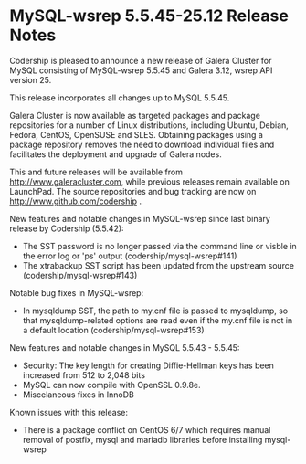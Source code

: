 # MySQL-wsrep 5.5.45-25.12 Release Notes

Codership is pleased to announce a new release of Galera Cluster for MySQL consisting of MySQL-wsrep 5.5.45 and Galera 3.12, wsrep API version 25.

This release incorporates all changes up to MySQL 5.5.45.

Galera Cluster is now available as targeted packages and package repositories for a number of Linux distributions, including Ubuntu, Debian, Fedora, CentOS, OpenSUSE and SLES. Obtaining packages using a package repository removes the need to download individual files and facilitates the deployment and upgrade of Galera nodes.

This and future releases will be available from http://www.galeracluster.com, while previous releases remain available on LaunchPad. The source repositories and bug tracking are now on http://www.github.com/codership .

New features and notable changes in MySQL-wsrep since last binary release by Codership (5.5.42):

* The SST password is no longer passed via the command line or visble in the error log or 'ps' output (codership/mysql-wsrep#141)
* The xtrabackup SST script has been updated from the upstream source (codership/mysql-wsrep#143)

Notable bug fixes in MySQL-wsrep:

* In mysqldump SST, the path to my.cnf file is passed to mysqldump, so that mysqldump-related options are read even if the my.cnf file is not in a default location (codership/mysql-wsrep#153)

New features and notable changes in MySQL 5.5.43 - 5.5.45:

* Security: The key length for creating Diffie-Hellman keys has been increased from 512 to 2,048 bits
* MySQL can now compile with OpenSSL 0.9.8e.
* Miscelaneous fixes in InnoDB

Known issues with this release:

* There is a package conflict on CentOS 6/7 which requires manual removal of postfix, mysql and mariadb libraries before installing mysql-wsrep
